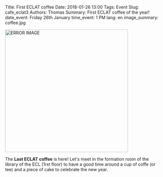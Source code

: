 Title:  First ECLAT coffee
Date: 2018-01-26 13:00
Tags: Event
Slug: cafe_eclat3
Authors: Thomas
Summary: First ECLAT coffee of the year!
date_event: Friday 26th January
time_event: 1 PM
lang: en
image_summary: coffee.jpg 


<img src="images/coffee.jpg" style="width:400px;" alt="ERROR IMAGE">

The __Last ECLAT coffee__ is here! Let's meet in the formation room of the library of the ECL (1rst floor) to have a good time around a cup of coffe (or tee) and a piece of cake to celebrate the new year.
